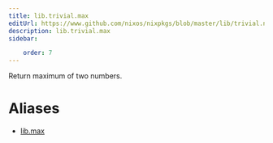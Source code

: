 ```yaml
---
title: lib.trivial.max
editUrl: https://www.github.com/nixos/nixpkgs/blob/master/lib/trivial.nix#L341C9
description: lib.trivial.max
sidebar:

    order: 7
---
```


Return maximum of two numbers.


# Aliases

- [lib.max](./reference/lib/lib-max)


